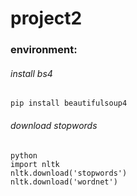 # project2

### environment:
###### install bs4
```
pip install beautifulsoup4
```
###### download stopwords
```
python
import nltk
nltk.download('stopwords')
nltk.download('wordnet')
```

